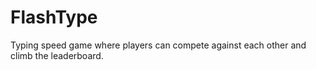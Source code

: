 # FlashType
Typing speed game where players can compete against each other and climb the leaderboard.
